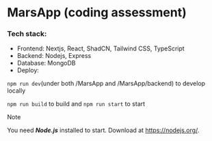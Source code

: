 # MarsApp (coding assessment)

### Tech stack:
- Frontend: Nextjs, React, ShadCN, Tailwind CSS, TypeScript
- Backend: Nodejs, Express
- Database: MongoDB
- Deploy: 

```npm run dev```(under both /MarsApp and /MarsApp/backend) to develop locally

```npm run build``` to build
and
```npm run start``` to start

> [!Note]
> You need ***Node.js*** installed to start. Download at https://nodejs.org/.

